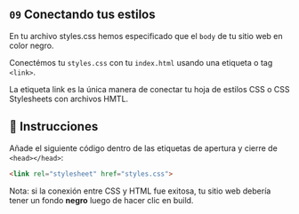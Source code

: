 ## `09` Conectando tus estilos

En tu archivo styles.css hemos especificado que el `body` de tu sitio web en color negro.

Conectémos tu `styles.css` con tu `index.html` usando una etiqueta o tag `<link>`.

La etiqueta link es la única manera de conectar tu hoja de estilos CSS o CSS Stylesheets con archivos HMTL.

## 📝 Instrucciones

Añade el siguiente código dentro de las etiquetas de apertura y cierre de `<head></head>`:

```html
<link rel="stylesheet" href="styles.css">
```

Nota: si la conexión entre CSS y HTML fue exitosa, tu sitio web debería tener un fondo **negro** luego de hacer clic en build.
